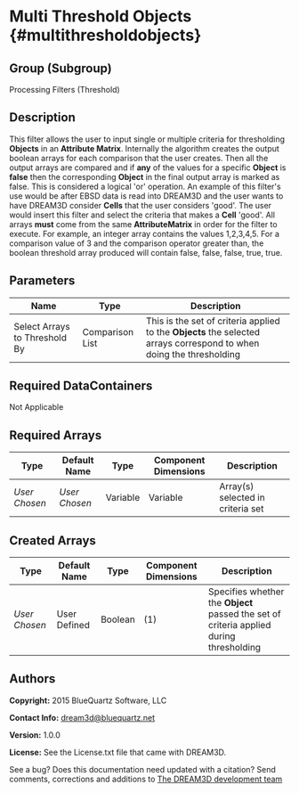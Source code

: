 Multi Threshold Objects {#multithresholdobjects}
======

## Group (Subgroup) ##
Processing Filters (Threshold)

## Description ##
This filter allows the user to input single or multiple criteria for thresholding **Objects** in an **Attribute Matrix**. Internally the algorithm creates the output boolean arrays for each comparison that the user creates. Then all the output arrays are compared and if __any__ of the values for a specific **Object** is __false__ then the corresponding **Object** in the final output array is marked as false. This is considered a logical 'or' operation.
An example of this filter's use would be after EBSD data is read into DREAM3D and the user wants to have DREAM3D consider **Cells** that the user considers 'good'. The user would insert this filter and select the criteria that makes a **Cell** 'good'. All arrays **must** come from the same **AttributeMatrix** in order for the filter to execute. For example, an integer array contains the values 1,2,3,4,5. For a comparison value of 3 and the comparison operator greater than, the boolean threshold array produced will contain false, false, false, true, true.

## Parameters ##
| Name | Type | Description |
|------|------|------|
| Select Arrays to Threshold By | Comparison List | This is the set of criteria applied to the **Objects** the selected arrays correspond to when doing the thresholding |

## Required DataContainers ##
Not Applicable

## Required Arrays ##
| Type | Default Name | Type | Component Dimensions | Description |
|------|--------------|-------------|---------|-----|
| *User Chosen* | *User Chosen* | Variable | Variable | Array(s) selected in criteria set |

## Created Arrays ##
| Type | Default Name | Type | Component Dimensions | Description |
|------|--------------|-------------|---------|-----|
| *User Chosen* | User Defined | Boolean | (1) | Specifies whether the **Object** passed the set of criteria applied during thresholding |

## Authors ##

**Copyright:** 2015 BlueQuartz Software, LLC

**Contact Info:** dream3d@bluequartz.net

**Version:** 1.0.0

**License:**  See the License.txt file that came with DREAM3D.





See a bug? Does this documentation need updated with a citation? Send comments, corrections and additions to [The DREAM3D development team](mailto:dream3d@bluequartz.net?subject=Documentation%20Correction)

